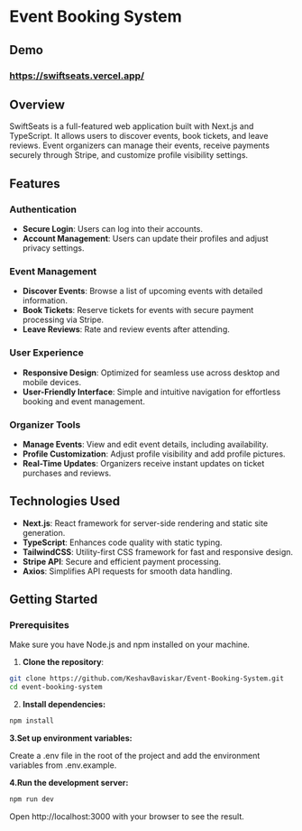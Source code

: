 # Event Booking System

## Demo
### **https://swiftseats.vercel.app/**

## Overview
SwiftSeats is a full-featured web application built with Next.js and TypeScript. It allows users to discover events, book tickets, and leave reviews. Event organizers can manage their events, receive payments securely through Stripe, and customize profile visibility settings.

## Features

### Authentication

- **Secure Login**: Users can log into their accounts.
- **Account Management**: Users can update their profiles and adjust privacy settings.

### Event Management
- **Discover Events**: Browse a list of upcoming events with detailed information.
- **Book Tickets**: Reserve tickets for events with secure payment processing via Stripe.
- **Leave Reviews**: Rate and review events after attending.

### User Experience

- **Responsive Design**: Optimized for seamless use across desktop and mobile devices.
- **User-Friendly Interface**: Simple and intuitive navigation for effortless booking and event management.

### Organizer Tools

- **Manage Events**: View and edit event details, including availability.
- **Profile Customization**: Adjust profile visibility and add profile pictures.
- **Real-Time Updates**: Organizers receive instant updates on ticket purchases and reviews.

## Technologies Used
- **Next.js**: React framework for server-side rendering and static site generation.
- **TypeScript**: Enhances code quality with static typing.
- **TailwindCSS**: Utility-first CSS framework for fast and responsive design.
- **Stripe API**: Secure and efficient payment processing.
- **Axios**: Simplifies API requests for smooth data handling.

## Getting Started
### Prerequisites
Make sure you have Node.js and npm installed on your machine.

1. **Clone the repository**:
```bash
git clone https://github.com/KeshavBaviskar/Event-Booking-System.git
cd event-booking-system
```
2. **Install dependencies:**
```bash
npm install
```
**3.Set up environment variables:**

Create a .env file in the root of the project and add the environment variables from .env.example.

**4.Run the development server:**

```bash
npm run dev
```

Open http://localhost:3000 with your browser to see the result.

